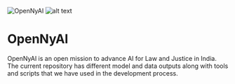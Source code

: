 ![OpenNyAI](https://ibb.co/9sxbXhp)
![alt text](http://url/to/img.png)

# OpenNyAI

OpenNyAI is an open mission to advance AI for Law and Justice in India. The current repository has different model and data outputs along with tools and scripts that we have used in the development process.


